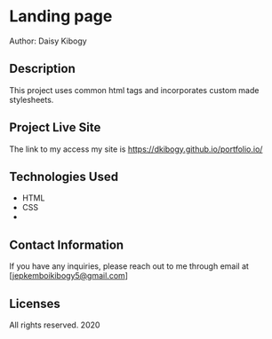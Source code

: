 # Landing page

Author: Daisy Kibogy

## Description

This project uses common html tags and incorporates custom made stylesheets.

## Project Live Site

The link to my access my site is https://dkibogy.github.io/portfolio.io/
## Technologies Used
- HTML
- CSS
- 

## Contact Information

If you have any inquiries, please reach out to me through email at [jepkemboikibogy5@gmail.com]

## Licenses

All rights reserved. 2020